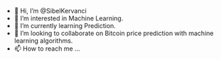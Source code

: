 - 👋 Hi, I’m @SibelKervanci
- 👀 I’m interested in Machine Learning.
- 🌱 I’m currently learning Prediction.
- 💞️ I’m looking to collaborate on Bitcoin price prediction with machine learning algorithms.
- 📫 How to reach me ...

<!---
SibelKervanci/SibelKervanci is a ✨ special ✨ repository because its `README.md` (this file) appears on your GitHub profile.
You can click the Preview link to take a look at your changes.
--->
